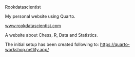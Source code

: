 Rookdatascientist

My personal website using Quarto. 

www.rookdatascientist.com

A website about Chess, R, Data and Statistics.

The initial setup has been created following to: https://quarto-workshop.netlify.app/
